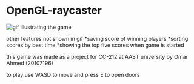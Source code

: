 # OpenGL-raycaster

![gif illustrating the game](raycaster.gif)

other features not shown in gif
*saving score of winning players
*sorting scores by best time
*showing the top five scores when game is started

this game was made as a project for CC-212 at AAST university by Omar Ahmed (20107196)

to play use WASD to move and press E to open doors
